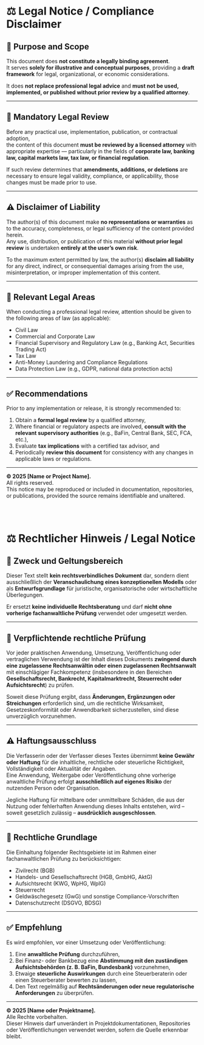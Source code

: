 # ⚖️ Legal Notice / Compliance Disclaimer

## 📘 Purpose and Scope
This document does **not constitute a legally binding agreement**.  
It serves **solely for illustrative and conceptual purposes**, providing a **draft framework** for legal, organizational, or economic considerations.

It does **not replace professional legal advice** and **must not be used, implemented, or published without prior review by a qualified attorney**.

---

## 🧾 Mandatory Legal Review
Before any practical use, implementation, publication, or contractual adoption,  
the content of this document **must be reviewed by a licensed attorney** with appropriate expertise — particularly in the fields of **corporate law, banking law, capital markets law, tax law, or financial regulation**.

If such review determines that **amendments, additions, or deletions** are necessary to ensure legal validity, compliance, or applicability, those changes must be made prior to use.

---

## ⚠️ Disclaimer of Liability
The author(s) of this document make **no representations or warranties** as to the accuracy, completeness, or legal sufficiency of the content provided herein.  
Any use, distribution, or publication of this material **without prior legal review** is undertaken **entirely at the user’s own risk**.

To the maximum extent permitted by law, the author(s) **disclaim all liability** for any direct, indirect, or consequential damages arising from the use, misinterpretation, or improper implementation of this content.

---

## 📜 Relevant Legal Areas
When conducting a professional legal review, attention should be given to the following areas of law (as applicable):
- Civil Law  
- Commercial and Corporate Law  
- Financial Supervisory and Regulatory Law (e.g., Banking Act, Securities Trading Act)  
- Tax Law  
- Anti-Money Laundering and Compliance Regulations  
- Data Protection Law (e.g., GDPR, national data protection acts)

---

## ✅ Recommendations
Prior to any implementation or release, it is strongly recommended to:
1. Obtain a **formal legal review** by a qualified attorney,  
2. Where financial or regulatory aspects are involved, **consult with the relevant supervisory authorities** (e.g., BaFin, Central Bank, SEC, FCA, etc.),  
3. Evaluate **tax implications** with a certified tax advisor, and  
4. Periodically **review this document** for consistency with any changes in applicable laws or regulations.

---

**© 2025 [Name or Project Name].**  
All rights reserved.  
This notice may be reproduced or included in documentation, repositories, or publications, provided the source remains identifiable and unaltered.

<br>
<br>



# ⚖️ Rechtlicher Hinweis / Legal Notice

## 📘 Zweck und Geltungsbereich
Dieser Text stellt **kein rechtsverbindliches Dokument** dar, sondern dient ausschließlich der **Veranschaulichung eines konzeptionellen Modells** oder als **Entwurfsgrundlage** für juristische, organisatorische oder wirtschaftliche Überlegungen.

Er ersetzt **keine individuelle Rechtsberatung** und darf **nicht ohne vorherige fachanwaltliche Prüfung** verwendet oder umgesetzt werden.

---

## 🧾 Verpflichtende rechtliche Prüfung
Vor jeder praktischen Anwendung, Umsetzung, Veröffentlichung oder vertraglichen Verwendung ist der Inhalt dieses Dokuments **zwingend durch eine zugelassene Rechtsanwältin oder einen zugelassenen Rechtsanwalt** mit einschlägiger Fachkompetenz (insbesondere in den Bereichen **Gesellschaftsrecht, Bankrecht, Kapitalmarktrecht, Steuerrecht oder Aufsichtsrecht**) zu prüfen.

Soweit diese Prüfung ergibt, dass **Änderungen, Ergänzungen oder Streichungen** erforderlich sind, um die rechtliche Wirksamkeit, Gesetzeskonformität oder Anwendbarkeit sicherzustellen, sind diese unverzüglich vorzunehmen.

---

## ⚠️ Haftungsausschluss
Die Verfasserin oder der Verfasser dieses Textes übernimmt **keine Gewähr oder Haftung** für die inhaltliche, rechtliche oder steuerliche Richtigkeit, Vollständigkeit oder Aktualität der Angaben.  
Eine Anwendung, Weitergabe oder Veröffentlichung ohne vorherige anwaltliche Prüfung erfolgt **ausschließlich auf eigenes Risiko** der nutzenden Person oder Organisation.

Jegliche Haftung für mittelbare oder unmittelbare Schäden, die aus der Nutzung oder fehlerhaften Anwendung dieses Inhalts entstehen, wird – soweit gesetzlich zulässig – **ausdrücklich ausgeschlossen**.

---

## 📜 Rechtliche Grundlage
Die Einhaltung folgender Rechtsgebiete ist im Rahmen einer fachanwaltlichen Prüfung zu berücksichtigen:
- Zivilrecht (BGB)
- Handels- und Gesellschaftsrecht (HGB, GmbHG, AktG)
- Aufsichtsrecht (KWG, WpHG, WpIG)
- Steuerrecht
- Geldwäschegesetz (GwG) und sonstige Compliance-Vorschriften
- Datenschutzrecht (DSGVO, BDSG)

---

## ✅ Empfehlung
Es wird empfohlen, vor einer Umsetzung oder Veröffentlichung:
1. Eine **anwaltliche Prüfung** durchzuführen,  
2. Bei Finanz- oder Bankbezug eine **Abstimmung mit den zuständigen Aufsichtsbehörden (z. B. BaFin, Bundesbank)** vorzunehmen,  
3. Etwaige **steuerliche Auswirkungen** durch eine Steuerberaterin oder einen Steuerberater bewerten zu lassen,  
4. Den Text regelmäßig auf **Rechtsänderungen oder neue regulatorische Anforderungen** zu überprüfen.

---

**© 2025 [Name oder Projektname].**  
Alle Rechte vorbehalten.  
Dieser Hinweis darf unverändert in Projektdokumentationen, Repositories oder Veröffentlichungen verwendet werden, sofern die Quelle erkennbar bleibt.
